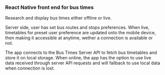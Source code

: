 ### React Native front end for bus times

Research and display bus times either offline or live.

Server side, user has set bus routes and stops preferences.
When live, timetables for preset user preference are updated onto the mobile device, then making it accessible at anytime, wether a connection is available or not.

The app connects to the Bus Times Server API to fetch bus timetables and store it on local storage.
When online, the app has the option to use live data received through server API requests and will fallback to use local data when connection is lost. 
